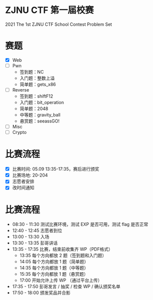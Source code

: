 # ZJNU CTF 第一届校赛
2021 The 1st ZJNU CTF School Contest Problem Set

# 赛题
- [x] Web
- [ ] Pwn
    - 签到题：NC
    - 入门题：整数上溢
    - 简单题：gets_x86
- [ ] Reverse
    - 签到题：shiftF12
    - 入门题：bit_operation
    - 简单题：2048
    - 中等题：gravity_ball
    - 悬赏题：seeassGO!
- [ ] Misc
- [ ] Crypto

# 比赛流程
- [x] 比赛时间: 05.09 13:35-17:35，赛后进行颁奖
- [x] 比赛场地: 20-204
- [x] 志愿者安排
- [x] 改时间通知

# 比赛流程
- 08:30 - 11:30 测试比赛环境，测试 EXP 是否可用，测试 flag 是否正常
- 12:40 - 12:45 志愿者到位
- 13:00 - 13:30 入场
- 13:30 - 13:35 彭哥讲话
- 13:35 - 17:35 比赛，结束前收集齐 WP（PDF格式）
  - 13:35 每个方向都放 2 题（签到题和入门题）
  - 14:05 每个方向都放 1 题（简单题）
  - 14:35 每个方向都放 1 题（中等题）
  - 15:35 每个方向都放 1 题（悬赏题）
  - 17:00 开始允许上传 WP  （通过平台上传）
- 17:35 - 17:50 彭哥发言 / 抽奖 / 检查 WP / 确认颁奖名单
- 17:50 - 18:00 颁发奖品并合影

